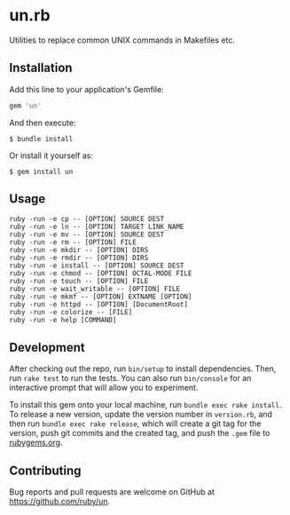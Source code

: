 # un.rb

Utilities to replace common UNIX commands in Makefiles etc.

## Installation

Add this line to your application's Gemfile:

```ruby
gem 'un'
```

And then execute:

    $ bundle install

Or install it yourself as:

    $ gem install un

## Usage

```
ruby -run -e cp -- [OPTION] SOURCE DEST
ruby -run -e ln -- [OPTION] TARGET LINK_NAME
ruby -run -e mv -- [OPTION] SOURCE DEST
ruby -run -e rm -- [OPTION] FILE
ruby -run -e mkdir -- [OPTION] DIRS
ruby -run -e rmdir -- [OPTION] DIRS
ruby -run -e install -- [OPTION] SOURCE DEST
ruby -run -e chmod -- [OPTION] OCTAL-MODE FILE
ruby -run -e touch -- [OPTION] FILE
ruby -run -e wait_writable -- [OPTION] FILE
ruby -run -e mkmf -- [OPTION] EXTNAME [OPTION]
ruby -run -e httpd -- [OPTION] [DocumentRoot]
ruby -run -e colorize -- [FILE]
ruby -run -e help [COMMAND]
```

## Development

After checking out the repo, run `bin/setup` to install dependencies. Then, run `rake test` to run the tests. You can also run `bin/console` for an interactive prompt that will allow you to experiment.

To install this gem onto your local machine, run `bundle exec rake install`. To release a new version, update the version number in `version.rb`, and then run `bundle exec rake release`, which will create a git tag for the version, push git commits and the created tag, and push the `.gem` file to [rubygems.org](https://rubygems.org).

## Contributing

Bug reports and pull requests are welcome on GitHub at https://github.com/ruby/un.

